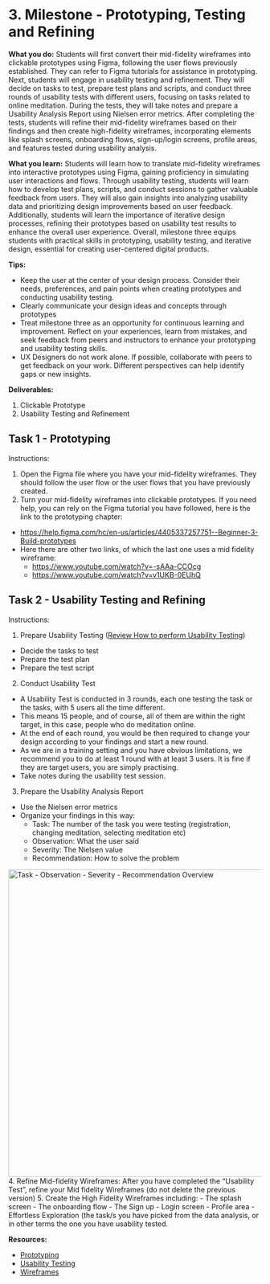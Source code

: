 # 3. Milestone - Prototyping, Testing and Refining

**What you do:** Students will first convert their mid-fidelity wireframes into clickable prototypes using Figma, following the user flows previously established. They can refer to Figma tutorials for assistance in prototyping. Next, students will engage in usability testing and refinement. They will decide on tasks to test, prepare test plans and scripts, and conduct three rounds of usability tests with different users, focusing on tasks related to online meditation. During the tests, they will take notes and prepare a Usability Analysis Report using Nielsen error metrics. After completing the tests, students will refine their mid-fidelity wireframes based on their findings and then create high-fidelity wireframes, incorporating elements like splash screens, onboarding flows, sign-up/login screens, profile areas, and features tested during usability analysis.

**What you learn:** Students will learn how to translate mid-fidelity wireframes into interactive prototypes using Figma, gaining proficiency in simulating user interactions and flows. Through usability testing, students will learn how to develop test plans, scripts, and conduct sessions to gather valuable feedback from users. They will also gain insights into analyzing usability data and prioritizing design improvements based on user feedback. Additionally, students will learn the importance of iterative design processes, refining their prototypes based on usability test results to enhance the overall user experience. Overall, milestone three equips students with practical skills in prototyping, usability testing, and iterative design, essential for creating user-centered digital products.

**Tips:**
- Keep the user at the center of your design process. Consider their needs, preferences, and pain points when creating prototypes and conducting usability testing.
- Clearly communicate your design ideas and concepts through prototypes
- Treat milestone three as an opportunity for continuous learning and improvement. Reflect on your experiences, learn from mistakes, and seek feedback from peers and instructors to enhance your prototyping and usability testing skills.
- UX Designers do not work alone. If possible, collaborate with peers to get feedback on your work. Different perspectives can help identify gaps or new insights.

**Deliverables:**
1. Clickable Prototype
2. Usability Testing and Refinement 

## Task 1 - Prototyping
Instructions:
1. Open the Figma file where you have your mid-fidelity wireframes. They should follow the user flow or the user flows that you have previously created. 
2. Turn your mid-fidelity wireframes into clickable prototypes. If you need help, you can rely on the Figma tutorial you have followed, here is the link to the prototyping chapter:
  - https://help.figma.com/hc/en-us/articles/4405337257751--Beginner-3-Build-prototypes
  - Here there are other two links, of which the last one uses a mid fidelity wireframe:
    - https://www.youtube.com/watch?v=-sAAa-CCOcg
    - https://www.youtube.com/watch?v=v1UKB-0EUhQ

## Task 2 - Usability Testing and Refining
Instructions:
1. Prepare Usability Testing ([Review How to perform Usability Testing](https://redi-school-1.gitbook.io/ux-ui-bootcamp/usability-test))
  - Decide the tasks to test
  - Prepare the test plan
  - Prepare the test script
2. Conduct Usability Test
  - A Usability Test is conducted in 3 rounds, each one testing the task or the tasks, with 5 users all the time different. 
  - This means 15 people, and of course, all of them are within the right target, in this case, people who do meditation online.
  - At the end of each round, you would be then required to change your design according to your findings and start a new round.
  - As we are in a training setting and you have obvious limitations, we recommend you to do at least 1 round with at least 3 users. It is fine if they are target users, you are simply practising.
  - Take notes during the usability test session.
3. Prepare the Usability Analysis Report
  - Use the Nielsen error metrics
  - Organize your findings in this way:
    - Task: The number of the task you were testing (registration, changing meditation, selecting meditation etc) 
    - Observation: What the user said
    - Severity: The Nielsen value
    - Recommendation: How to solve the problem
<img width="612" alt="Task - Observation - Severity - Recommendation Overview" src="https://github.com/ReDI-School/ux_ui_bootcamp/assets/51905839/808ba549-1a7a-4f99-b999-207ddb3dde8f">
4. Refine Mid-fidelity Wireframes: After you have completed the “Usability Test”, refine your Mid fidelity Wireframes (do not delete the previous version)
5. Create the High Fidelity Wireframes including:
  - The splash screen
  - The onboarding flow
  - The Sign up - Login screen
  - Profile area
  - Effortless Exploration (the task/s you have picked from the data analysis, or in other terms the one you have usability tested.

**Resources:**
- [Prototyping](https://redi-school-1.gitbook.io/ux-ui-bootcamp/crafting/prototyping)
- [Usability Testing](https://redi-school-1.gitbook.io/ux-ui-bootcamp/usability-test)
- [Wireframes](https://redi-school-1.gitbook.io/ux-ui-bootcamp/crafting/wireframes)
